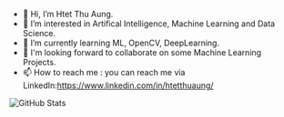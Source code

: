 - 👋 Hi, I’m Htet Thu Aung.
- 👀 I’m interested in Artifical Intelligence, Machine Learning and Data Science.
- 🌱 I’m currently learning ML, OpenCV, DeepLearning.
- 💞️ I'm looking forward to collaborate on some Machine Learning Projects.
- 📫 How to reach me : you can reach me via LinkedIn:https://www.linkedin.com/in/htetthuaung/

![GitHub Stats](https://github-readme-stats.vercel.app/api?username=htetthu-aung&include_all_commits=true&count_private=true&theme=tokyonight&show_icons=true&border_radius=30&hide=contribs&title_color=ed792a&icon_color=ed792a&border_color=000000&line_height=32)
            
<!---
TripleA-art/TripleA-art is a ✨ special ✨ repository because its `README.md` (this file) appears on your GitHub profile.
You can click the Preview link to take a look at your changes.
--->
